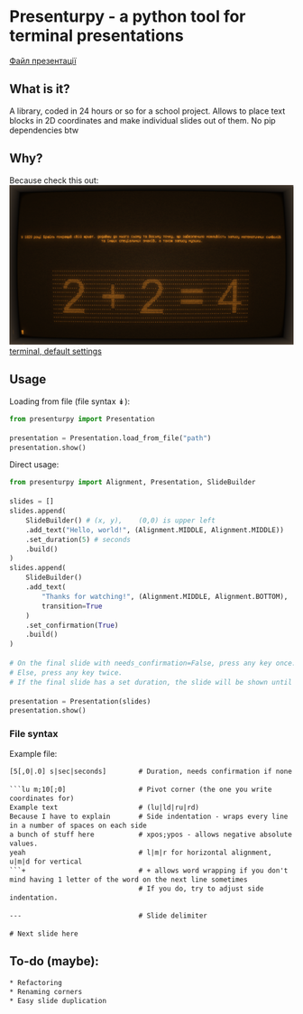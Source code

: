 # Presenturpy - a python tool for terminal presentations

[Файл презентації](https://github.com/TheAmmiR/presenturpy/blob/a4a9f5e572c785022a6b793e8b63e5325a46abe1/braille.pres)

## What is it?
A library, coded in 24 hours or so for a school project. Allows to place text blocks in 2D coordinates and make individual slides out of them.
No pip dependencies btw

## Why?
Because check this out:
![image](https://github.com/TheAmmiR/presenturpy/blob/master/screenshots/screenshot1.png?raw=true)
[terminal, default settings](https://github.com/Swordfish90/cool-retro-term)

## Usage
Loading from file (file syntax ↡):
```py
from presenturpy import Presentation

presentation = Presentation.load_from_file("path")
presentation.show()
```

Direct usage:
```py
from presenturpy import Alignment, Presentation, SlideBuilder

slides = []
slides.append(
    SlideBuilder() # (x, y),    (0,0) is upper left
    .add_text("Hello, world!", (Alignment.MIDDLE, Alignment.MIDDLE))
    .set_duration(5) # seconds
    .build()
)
slides.append(
    SlideBuilder()
    .add_text(
        "Thanks for watching!", (Alignment.MIDDLE, Alignment.BOTTOM),
        transition=True 
    )
    .set_confirmation(True)
    .build()
)

# On the final slide with needs_confirmation=False, press any key once.
# Else, press any key twice.
# If the final slide has a set duration, the slide will be shown until the time runs out  (i guess?)

presentation = Presentation(slides)
presentation.show()
```

### File syntax
Example file:
```fix
[5[,0|.0] s|sec|seconds]        # Duration, needs confirmation if none

```lu m;10[;0]                  # Pivot corner (the one you write coordinates for) 
Example text                    # (lu|ld|ru|rd)
Because I have to explain       # Side indentation - wraps every line in a number of spaces on each side
a bunch of stuff here           # xpos;ypos - allows negative absolute values.
yeah                            # l|m|r for horizontal alignment, u|m|d for vertical
```+                            # + allows word wrapping if you don't mind having 1 letter of the word on the next line sometimes
                                # If you do, try to adjust side indentation.

---                             # Slide delimiter

# Next slide here

```

## To-do (maybe):
    * Refactoring
    * Renaming corners
    * Easy slide duplication